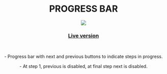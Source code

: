 
<h1 align="center">
PROGRESS BAR
</h1>
<p align="center">
<img src ="https://media.giphy.com/media/v1.Y2lkPTc5MGI3NjExMzYxMmIwZTVjNWY5OWMyMGI3NDIwZGZiYzJkM2VlZTNmNmUzODVhYSZjdD1n/lAVgVWgIL3LWhLUbyO/giphy.gif">
<h3 align="center"><a href="js-progress-bar.netlify.app">Live version</a></h3>

<br>

<p align="center">
- Progress bar with next and previous buttons to indicate steps in progress.
</p>
<p align="center">
- At step 1, previous is disabled, at final step next is disabled.
</p>

